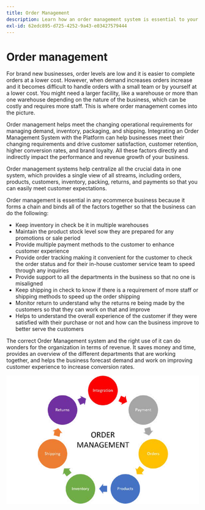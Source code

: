 ```yaml
---
title: Order Management
description: Learn how an order management system is essential to your ecommerce business.
exl-id: 62edc895-d725-4252-9a43-e03427579444
---
```

# Order management

For brand new businesses, order levels are low and it is easier to
complete orders at a lower cost. However, when demand increases orders increase and it becomes difficult to handle orders with a small team or by yourself at a lower cost. You might need a larger facility, like a warehouse or more than one warehouse depending on the nature of the business, which can be costly and requires more staff. This is where order management comes into the picture.

Order management helps meet the changing operational requirements for managing demand, inventory, packaging, and shipping. Integrating an Order Management System with the Platform can help businesses meet their changing requirements and drive customer satisfaction, customer retention, higher conversion rates, and brand loyalty. All these factors directly and indirectly impact the performance and revenue growth of your business.

Order management systems help centralize all the crucial data in one system, which provides a single view of all streams, including orders, products, customers, inventory, packing, returns, and payments so that you can easily meet customer expectations.

Order management is essential in any ecommerce business because it forms a chain and binds all of the factors together so that the business can do the following:

- Keep inventory in check be it in multiple warehouses
- Maintain the product stock level sow they are prepared for any promotions or sale period
- Provide multiple payment methods to the customer to enhance customer experience
- Provide order tracking making it convenient for the customer to check the order status and for their in-house customer service team to speed through any inquiries
- Provide support to all the departments in the business so that no one is misaligned
- Keep shipping in check to know if there is a requirement of more staff or shipping methods to speed up the order shipping
- Monitor return to understand why the returns re being made by the customers so that they can work on that and improve
- Helps to understand the overall experience of the customer if they were satisfied with their purchase or not and how can the business improve to better serve the customers

The correct Order Management system and the right use of it can do wonders for the organization in terms of revenue. It saves money and time, provides an overview of the different departments that are working together, and helps the business forecast demand and work on improving customer experience to increase conversion rates.

![Order management process diagram](../../assets/playbooks/order-management.png)
